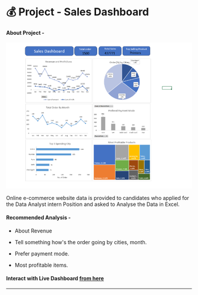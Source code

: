 # 💰 Project  - Sales Dashboard 

#### About Project - 

![App Screen Shot](https://raw.githubusercontent.com/Akhand-p-singh/Excel-Project/master/4.%20Sales%20Excel%20Dashboard/Dashboard%20image.png)

Online e-commerce website data is provided to candidates who applied for the Data Analyst intern Position and asked to Analyse the Data in Excel.

#### Recommended Analysis - 

* About Revenue

* Tell something how's the order going by cities, month.

* Prefer payment mode.

* Most profitable items.

#### Interact with Live Dashboard [from here](https://1drv.ms/x/c/b9e917e0c771db36/EQB1BmtbB71FihwG7Iv9-T0BbSWY3y5OntBfXjg1xHQmHw?e=I1pLHc)

---
